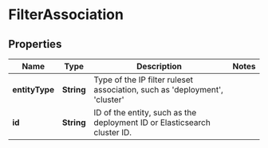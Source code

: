 # FilterAssociation

## Properties
Name | Type | Description | Notes
------------ | ------------- | ------------- | -------------
**entityType** | **String** | Type of the IP filter ruleset association, such as &#x27;deployment&#x27;, &#x27;cluster&#x27; | 
**id** | **String** | ID of the entity, such as the deployment ID or Elasticsearch cluster ID. | 
